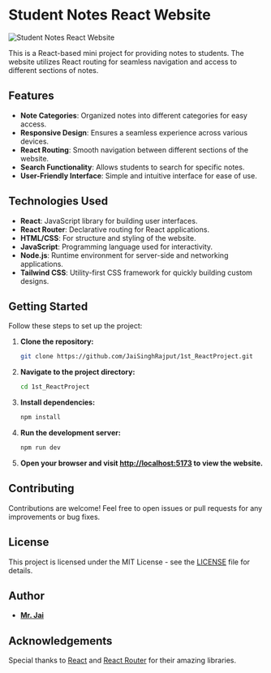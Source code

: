 # Student Notes React Website

![Student Notes React Website](https://your-website-url.com/assets/images/website-preview.png)

This is a React-based mini project for providing notes to students. The website utilizes React routing for seamless navigation and access to different sections of notes.

## Features

- **Note Categories**: Organized notes into different categories for easy access.
- **Responsive Design**: Ensures a seamless experience across various devices.
- **React Routing**: Smooth navigation between different sections of the website.
- **Search Functionality**: Allows students to search for specific notes.
- **User-Friendly Interface**: Simple and intuitive interface for ease of use.

## Technologies Used

- **React**: JavaScript library for building user interfaces.
- **React Router**: Declarative routing for React applications.
- **HTML/CSS**: For structure and styling of the website.
- **JavaScript**: Programming language used for interactivity.
- **Node.js**: Runtime environment for server-side and networking applications.
- **Tailwind CSS**: Utility-first CSS framework for quickly building custom designs.

## Getting Started

Follow these steps to set up the project:

1. **Clone the repository:**

    ```bash
    git clone https://github.com/JaiSinghRajput/1st_ReactProject.git
    ```

2. **Navigate to the project directory:**

    ```bash
    cd 1st_ReactProject
    ```

3. **Install dependencies:**

    ```bash
    npm install
    ```

4. **Run the development server:**

    ```bash
    npm run dev
    ```

5. **Open your browser and visit [http://localhost:5173](http://localhost:5173) to view the website.**

## Contributing

Contributions are welcome! Feel free to open issues or pull requests for any improvements or bug fixes.

## License

This project is licensed under the MIT License - see the [LICENSE](LICENSE) file for details.

## Author

- **[Mr. Jai](https://github.com/JaisinghRajput)**

## Acknowledgements

Special thanks to [React](https://reactjs.org/) and [React Router](https://reactrouter.com/) for their amazing libraries.

